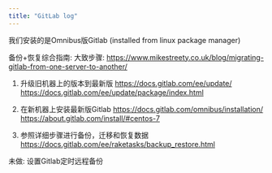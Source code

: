 ```yaml
---
title: "GitLab log"
---
```



我们安装的是Omnibus版Gitlab (installed from linux package manager)

备份+恢复综合指南:
大致步骤: https://www.mikestreety.co.uk/blog/migrating-gitlab-from-one-server-to-another/

1. 升级旧机器上的版本到最新版
https://docs.gitlab.com/ee/update/
https://docs.gitlab.com/ee/update/package/index.html

2. 在新机器上安装最新版Gitlab
https://docs.gitlab.com/omnibus/installation/
https://about.gitlab.com/install/#centos-7


3. 参照详细步骤进行备份，迁移和恢复数据
https://docs.gitlab.com/ee/raketasks/backup_restore.html



未做: 设置Gitlab定时远程备份

